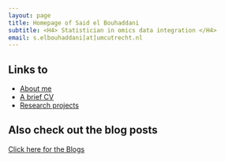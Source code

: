 ```yaml
---
layout: page
title: Homepage of Said el Bouhaddani
subtitle: <H4> Statistician in omics data integration </H4>
email: s.elbouhaddani[at]umcutrecht.nl
---
```


## Links to

- [About me](aboutme.md)
- [A brief CV](curr_vitae.md)
- [Research projects](projects.md)

## Also check out the blog posts

[Click here for the Blogs](blog)
